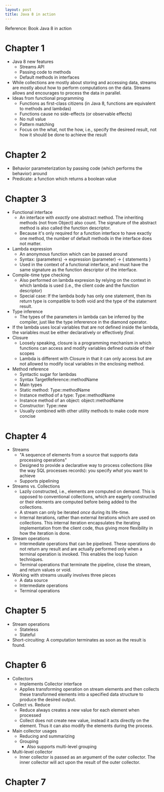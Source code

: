 ```yaml
---
layout: post
title: Java 8 in action
---
```

Reference: Book Java 8 in action

# Chapter 1
- Java 8 new features
  - Streams API
  - Passing code to methods
  - Default methods in interfaces
- While collections are mostly about storing and accessing data, streams are mostly about how to perform computations on the data. Streams allows and encourages to process the data in parallel.
- Ideas from functional programming
  - Functions as first-class citizens (in Java 8, functions are equivalent to methods and lambdas)
  - Functions cause no side-effects (or observable effects)
  - No null value
  - Pattern matching
  - Focus on the what, not the how, i.e., specify the desireed result, not how it should be done to achieve the result
  
# Chapter 2
- Behavior parameterization by passing code (which performs the behavior) around
- Predicate: a function which returns a boolean value

# Chapter 3
- Functional interface
  - An interface with _exactly_ one abstract method. The inheriting methods (not from Object) also count. The signature of the abstract method is also called the function descriptor.
  - Because it's only required for a function interface to have exactly one method, the number of default methods in the interface does not matter.
- Lambda expression
  - An anonymous function which can be passed around
  - Syntax:
    (parameters) -> expression
	(parameter) -> { statements }
  - Used in the context of a functional interface, and must have the same signature as the function descriptor of the interface.
- Compile-time type checking
  - Also performed on lambda expresion by relying on the context in which lambda is used (i.e., the client code and the function descriptor)
  - Special case: If the lambda body has only one statement, then its return type is compatible to both void and the type of the statement result.
- Type inference
  - The types of the parameters in lambda can be inferred by the compiler, just like the type infererence in the diamond operator.
- If the lambda uses local variables that are not defined inside the lambda, the variables must be either declaratively or effectively _final_.
- Closure
  - Loosely speaking, closure is a programming mechanism in which functions can access and modify variables defined outside of their scopes
  - Lambda is different with Closure in that it can only access but are not allowed to modify local variables in the enclosing method.
- Method reference
  - Syntactic sugar for lambdas
  - Syntax
	TargetReference::methodName
  - Main types
   - Static method: Type::methodName
   - Instance method of a type: Type::methodName
   - Instance method of an object: object::methodName
   - Constructor: Type::new
  - Usually combined with other utility methods to make code more concise

# Chapter 4
- Streams
  - "A sequence of elements from a source that supports data processing operations"
  - Designed to provide a declarative way to process collections (like the way SQL processes records): you specify _what_ you want to achieve
  - Supports pipelining 
- Streams vs. Collections
  - Lazily constructed, i.e., elements are computed on demand. This is opposed to conventional collections, which are eagerly constructed or their elements are computed before being added to the collections. 
  - A stream can only be iterated _once_ during its life-time.
  - Internal iterations, rather than external iterations which are used on collections. This internal iteration encapsulates the iterating implementation from the client code, thus giving more flexibility in how the iteration is done.
- Stream operations
  - Intermediate operations that can be pipelined. These operations do not return any result and are actually performed only when a terminal operation is invoked. This enables the loop fusion techniques.
  - Terminal operations that terminate the pipeline, close the stream, and return values or void.
- Working with streams usually involves three pieces
  - A data source
  - Intermediate operations
  - Terminal operations
  
# Chapter 5
- Stream operations
  - Stateless
  - Stateful
- Short-circuiting: A computation terminates as soon as the result is found.

# Chapter 6
- Collectors
  - Implements Collector interface
  - Applies transforming operation on stream elements and then collects these transformed elements into a specified data structure to produce the desired output.
- Collect vs. Reduce
  - Reduce always creates a new value for each element when processed
  - Collect does not create new value, instead it acts directly on the element. Thus it can also modify the elements during the process.
- Main collector usages
  - Reducing and summarizing
  - Grouping
    - Also supports multi-level grouping
- Multi-level collector
  - Inner collector is passed as an argument of the outer collector. The inner collector will act upon the result of the outer collector.

# Chapter 7
